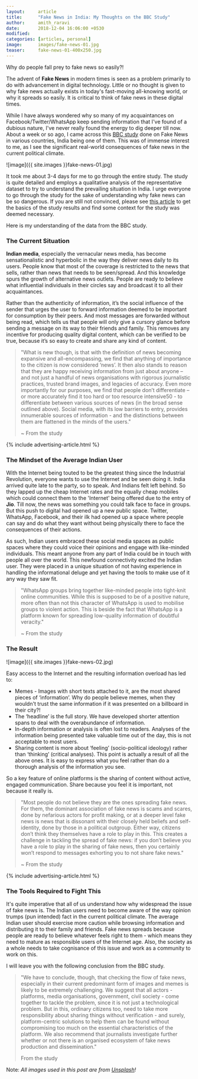 ```yaml
---
layout:     article
title:      "Fake News in India: My Thoughts on the BBC Study"
author:     amith_raravi
date:       2018-12-04 16:06:00 +0530
modified:   
categories: [articles, personal]
image:      images/fake-news-01.jpg
teaser:     fake-news-01-400x250.jpg
---
```


Why do people fall prey to fake news so easily?!

The advent of **Fake News** in modern times is seen as a problem primarily to do with advancement in digital technology. Little or no thought is given to why fake news actually exists in today's fast-moving all-knowing world, or why it spreads so easily. It is critical to think of fake news in these digital times.

While I have always wondered why so many of my acquaintances on Facebook/Twitter/WhatsApp keep sending information that I've found of a dubious nature, I've never really found the energy to dig deeper till now. About a week or so ago, I came across this [BBC study](http://downloads.bbc.co.uk/mediacentre/duty-identity-credibility.pdf) done on Fake News in various countries, India being one of them. This was of immense interest to me, as I see the significant real-world consequences of fake news in the current political climate.

![image]({{ site.images }}fake-news-01.jpg)

It took me about 3-4 days for me to go through the entire study. The study is quite detailed and employs a qualitative analysis of the representative dataset to try to understand the prevailing situation in India. I urge everyone to go through the study for the sake of understanding why fake news can be so dangerous. If you are still not convinced, please see [this article](https://www.bbc.com/news/world-46146877) to get the basics of the study results and find some context for the study was deemed necessary.

Here is my understanding of the data from the BBC study.

### The Current Situation

**Indian media**, especially the vernacular news media, has become sensationalistic and hyperbolic in the way they deliver news daily to its users. People know that most of the coverage is restricted to the news that sells, rather than news that needs to be seen/spread.  And this knowledge spurs the growth of alternative news outlets. People are ready to believe what influential individuals in their circles say and broadcast it to all their acquaintances.

Rather than the authenticity of information, it’s the social influence of the sender that urges the user to forward information deemed to be important for consumption by their peers. And most messages are forwarded without being read, which tells us that people will only give a cursory glance before sending a message on its way to their friends and family. This removes any incentive for producing quality digital content, which can be verified to be true, because it’s so easy to create and share any kind of content.

> "What is new though, is that with the definition of news becoming expansive and all-encompassing, we find that anything of importance to the citizen is now considered ‘news’. It then also stands to reason that they are happy receiving information from just about anyone – and not just a handful of news organisations with rigorous journalistic practices, trusted brand images, and legacies of accuracy. Even more importantly for our purposes, we find that people don’t differentiate – or more accurately find it too hard or too resource intensive50 - to differentiate between various sources of news (in the broad sense outlined above). Social media, with its low barriers to entry, provides innumerable sources of information - and the distinctions between them are flattened in the minds of the users."
>
> ~ From the study

{% include advertising-article.html %}

### The Mindset of the Average Indian User

With the Internet being touted to be the greatest thing since the Industrial Revolution, everyone wants to use the Internet and be seen doing it. India arrived quite late to the party, so to speak. And Indians felt left behind. So they lapped up the cheap Internet rates and the equally cheap mobiles which could connect them to the 'Internet' being offered due to the entry of **Jio**. Till now, the news was something you could talk face to face in groups. But this push to digital had opened up a new public space. Twitter, WhatsApp, Facebook, and their ilk had opened up a space where people can say and do what they want without being physically there to face the consequences of their actions.

As such, Indian users embraced these social media spaces as public spaces where they could voice their opinions and engage with like-minded individuals. This meant anyone from any part of India could be in touch with people all over the world. This newfound connectivity excited the Indian user. They were placed in a unique situation of not having experience in handling the informational deluge and yet having the tools to make use of it any way they saw fit.

> "WhatsApp groups bring together like-minded people into tight-knit online communities. While this is supposed to be of a positive nature, more often than not this character of WhatsApp is used to mobilise groups to violent action. This is beside the fact that WhatsApp is a platform known for spreading low-quality information of doubtful veracity."
>
>~ From the study

### The Result

![image]({{ site.images }}fake-news-02.jpg)

Easy access to the Internet and the resulting information overload has led to:

* Memes - Images with short texts attached to it, are the most shared pieces of ‘information’. Why do people believe memes, when they wouldn't trust the same information if it was presented on a billboard in their city?!
* The ‘headline’ is the full story. We have developed shorter attention spans to deal with the overabundance of information.
* In-depth information or analysis is often lost to readers. Analyses of the information being presented take valuable time out of the day, this is not acceptable to most users.
* Sharing content is more about ‘feeling’ (socio-political ideology) rather than ‘thinking’ (critical analyses). This point is actually a result of all the above ones. It is easy to express what you feel rather than do a thorough analysis of the information you see.

So a key feature of online platforms is the sharing of content without active, engaged communication. Share because you feel it is important, not because it really is.

> "Most people do not believe they are the ones spreading fake news. For them, the dominant association of fake news is scams and scares, done by nefarious actors for profit making, or at a deeper level fake news is news that is dissonant with their closely held beliefs and self-identity, done by those in a political outgroup. Either way, citizens don’t think they themselves have a role to play in this. This creates a challenge in tackling the spread of fake news: if you don’t believe you have a role to play in the sharing of fake news, then you certainly won’t respond to messages exhorting you to not share fake news."
>
> ~ From the study

{% include advertising-article.html %}

### The Tools Required to Fight This

It's quite imperative that all of us understand how why widespread the issue of fake news is. The Indian users need to become aware of the way opinion trumps (pun intended) fact in the current political climate. The average Indian user should exercise more caution while browsing information and distributing it to their family and friends. Fake news spreads because people are ready to believe whatever feels right to them - which means they need to mature as responsible users of the Internet age. Also, the society as a whole needs to take cognisance of this issue and work as a community to work on this.

I will leave you with the following conclusion from the BBC study.

> "We have to conclude, though, that checking the flow of fake news, especially in their current predominant form of images and memes is likely to be extremely challenging. We suggest that all actors - platforms, media organisations, government, civil society - come together to tackle the problem, since it is not just a technological problem. But in this, ordinary citizens too, need to take more responsibility about sharing things without verification - and surely, platform-centric solutions to help them can be found without compromising too much on the essential characteristics of the platform. We also recommend that journalists investigate further whether or not there is an organised ecosystem of fake news production and dissemination."
>
> From the study

Note: *All images used in this post are from [Unsplash](https://unsplash.com)!*

